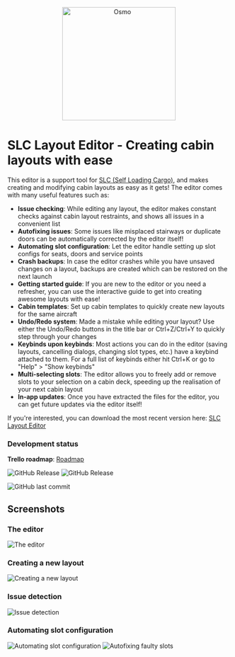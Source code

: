 <p align="center">
  <a href="https://github.com/BlackTasty/SLC_LayoutEditor">
    <img alt="Osmo" width="256" heigth="256" src="https://i.imgur.com/Gmpo22E.png">
  </a>
</p>

# SLC Layout Editor - Creating cabin layouts with ease 

This editor is a support tool for [SLC (Self Loading Cargo)](https://www.selfloadingcargo.com/), and makes creating and modifying cabin layouts as easy as it gets!
 The editor comes with many useful features such as:
 - **Issue checking**: While editing any layout, the editor makes constant checks against cabin layout restraints, and shows all issues in a convenient list
 - **Autofixing issues**: Some issues like misplaced stairways or duplicate doors can be automatically corrected by the editor itself!
 - **Automating slot configuration**: Let the editor handle setting up slot configs for seats, doors and service points
 - **Crash backups**: In case the editor crashes while you have unsaved changes on a layout, backups are created which can be restored on the next launch
 - **Getting started guide**: If you are new to the editor or you need a refresher, you can use the interactive guide to get into creating awesome layouts with ease!
 - **Cabin templates**: Set up cabin templates to quickly create new layouts for the same aircraft
 - **Undo/Redo system**: Made a mistake while editing your layout? Use either the Undo/Redo buttons in the title bar or Ctrl+Z/Ctrl+Y to quickly step through your changes
 - **Keybinds upon keybinds**: Most actions you can do in the editor (saving layouts, cancelling dialogs, changing slot types, etc.) have a keybind attached to them. For a full list of keybinds either hit Ctrl+K or go to "Help" > "Show keybinds" 
 - **Multi-selecting slots**: The editor allows you to freely add or remove slots to your selection on a cabin deck, speeding up the realisation of your next cabin layout
 - **In-app updates**: Once you have extracted the files for the editor, you can get future updates via the editor itself!

If you're interested, you can download the most recent version here: 
[SLC Layout Editor](https://github.com/BlackTasty/SLC_LayoutEditor/releases/latest)

### Development status

**Trello roadmap**: [Roadmap](https://trello.com/b/vJMbqwXb/slc-layout-editor-roadmap)

![GitHub Release](https://img.shields.io/github/v/release/BlackTasty/SLC_LayoutEditor?style=flat-square)  ![GitHub Release](https://img.shields.io/github/release-date/BlackTasty/SLC_LayoutEditor?style=flat-square)

![GitHub last commit](https://img.shields.io/github/last-commit/BlackTasty/SLC_LayoutEditor?style=flat-square)

## Screenshots

### The editor
![The editor](https://i.imgur.com/lLU8Fcx.jpeg "The editor")

### Creating a new layout
![Creating a new layout](https://i.imgur.com/MOpAWJB.jpeg "Creating a new layout")

### Issue detection
![Issue detection](https://i.imgur.com/lqGRmvG.jpeg "Issue detection")

### Automating slot configuration
![Automating slot configuration](https://i.imgur.com/FVKK5ZQ.gif "Automating slot configuration")
![Autofixing faulty slots](https://i.imgur.com/BWHH5Sj.gif "Autofixing faulty slots")

